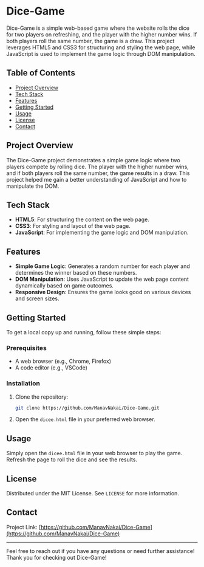 # Dice-Game

Dice-Game is a simple web-based game where the website rolls the dice for two players on refreshing, and the player with the higher number wins. If both players roll the same number, the game is a draw. This project leverages HTML5 and CSS3 for structuring and styling the web page, while JavaScript is used to implement the game logic through DOM manipulation.

## Table of Contents
- [Project Overview](#project-overview)
- [Tech Stack](#tech-stack)
- [Features](#features)
- [Getting Started](#getting-started)
- [Usage](#usage)
- [License](#license)
- [Contact](#contact)

## Project Overview
The Dice-Game project demonstrates a simple game logic where two players compete by rolling dice. The player with the higher number wins, and if both players roll the same number, the game results in a draw. This project helped me gain a better understanding of JavaScript and how to manipulate the DOM.

## Tech Stack
- **HTML5**: For structuring the content on the web page.
- **CSS3**: For styling and layout of the web page.
- **JavaScript**: For implementing the game logic and DOM manipulation.

## Features
- **Simple Game Logic**: Generates a random number for each player and determines the winner based on these numbers.
- **DOM Manipulation**: Uses JavaScript to update the web page content dynamically based on game outcomes.
- **Responsive Design**: Ensures the game looks good on various devices and screen sizes.

## Getting Started
To get a local copy up and running, follow these simple steps:

### Prerequisites
- A web browser (e.g., Chrome, Firefox)
- A code editor (e.g., VSCode)

### Installation
1. Clone the repository:
   ```sh
   git clone https://github.com/ManavNakai/Dice-Game.git
   ```
2. Open the `dicee.html` file in your preferred web browser.

## Usage
Simply open the `dicee.html` file in your web browser to play the game. Refresh the page to roll the dice and see the results.

## License
Distributed under the MIT License. See `LICENSE` for more information.

## Contact
Project Link: [https://github.com/ManavNakai/Dice-Game](https://github.com/ManavNakai/Dice-Game)

---

Feel free to reach out if you have any questions or need further assistance! Thank you for checking out Dice-Game!
